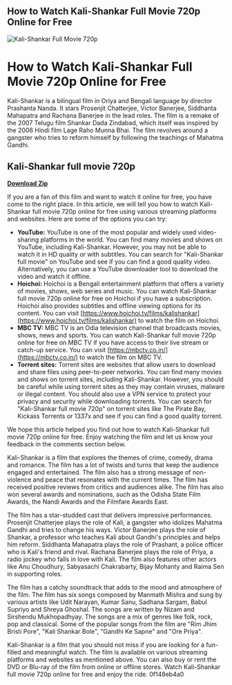 ## How to Watch Kali-Shankar Full Movie 720p Online for Free

 
![Kali-Shankar Full Movie 720p](https://encrypted-tbn3.gstatic.com/images?q=tbn:ANd9GcThiNJO8Xe76Fxi3i-IdZGHX4zGAvAhjXYzNMiBOMxiOQsm6u4EbvvX5UxO)

 
# How to Watch Kali-Shankar Full Movie 720p Online for Free
  
Kali-Shankar is a bilingual film in Oriya and Bengali language by director Prashanta Nanda. It stars Prosenjit Chatterjee, Victor Banerjee, Siddhanta Mahapatra and Rachana Banerjee in the lead roles. The film is a remake of the 2007 Telugu film Shankar Dada Zindabad, which itself was inspired by the 2006 Hindi film Lage Raho Munna Bhai. The film revolves around a gangster who tries to reform himself by following the teachings of Mahatma Gandhi.
 
## Kali-Shankar full movie 720p


[**Download Zip**](https://www.google.com/url?q=https%3A%2F%2Ftlniurl.com%2F2tK963&sa=D&sntz=1&usg=AOvVaw142snY2QqejmzMmd8p6_bc)

  
If you are a fan of this film and want to watch it online for free, you have come to the right place. In this article, we will tell you how to watch Kali-Shankar full movie 720p online for free using various streaming platforms and websites. Here are some of the options you can try:
  
- **YouTube:** YouTube is one of the most popular and widely used video-sharing platforms in the world. You can find many movies and shows on YouTube, including Kali-Shankar. However, you may not be able to watch it in HD quality or with subtitles. You can search for "Kali-Shankar full movie" on YouTube and see if you can find a good quality video. Alternatively, you can use a YouTube downloader tool to download the video and watch it offline.
- **Hoichoi:** Hoichoi is a Bengali entertainment platform that offers a variety of movies, shows, web series and music. You can watch Kali-Shankar full movie 720p online for free on Hoichoi if you have a subscription. Hoichoi also provides subtitles and offline viewing options for its content. You can visit [https://www.hoichoi.tv/films/kalishankar](https://www.hoichoi.tv/films/kalishankar) to watch the film on Hoichoi.
- **MBC TV:** MBC TV is an Odia television channel that broadcasts movies, shows, news and sports. You can watch Kali-Shankar full movie 720p online for free on MBC TV if you have access to their live stream or catch-up service. You can visit [https://mbctv.co.in/](https://mbctv.co.in/) to watch the film on MBC TV.
- **Torrent sites:** Torrent sites are websites that allow users to download and share files using peer-to-peer networks. You can find many movies and shows on torrent sites, including Kali-Shankar. However, you should be careful while using torrent sites as they may contain viruses, malware or illegal content. You should also use a VPN service to protect your privacy and security while downloading torrents. You can search for "Kali-Shankar full movie 720p" on torrent sites like The Pirate Bay, Kickass Torrents or 1337x and see if you can find a good quality torrent.

We hope this article helped you find out how to watch Kali-Shankar full movie 720p online for free. Enjoy watching the film and let us know your feedback in the comments section below.
  
Kali-Shankar is a film that explores the themes of crime, comedy, drama and romance. The film has a lot of twists and turns that keep the audience engaged and entertained. The film also has a strong message of non-violence and peace that resonates with the current times. The film has received positive reviews from critics and audiences alike. The film has also won several awards and nominations, such as the Odisha State Film Awards, the Nandi Awards and the Filmfare Awards East.
  
The film has a star-studded cast that delivers impressive performances. Prosenjit Chatterjee plays the role of Kali, a gangster who idolizes Mahatma Gandhi and tries to change his ways. Victor Banerjee plays the role of Shankar, a professor who teaches Kali about Gandhi's principles and helps him reform. Siddhanta Mahapatra plays the role of Prashant, a police officer who is Kali's friend and rival. Rachana Banerjee plays the role of Priya, a radio jockey who falls in love with Kali. The film also features other actors like Anu Choudhury, Sabyasachi Chakrabarty, Bijay Mohanty and Raima Sen in supporting roles.
  
The film has a catchy soundtrack that adds to the mood and atmosphere of the film. The film has six songs composed by Manmath Mishra and sung by various artists like Udit Narayan, Kumar Sanu, Sadhana Sargam, Babul Supriyo and Shreya Ghoshal. The songs are written by Nizam and Sirshendu Mukhopadhyay. The songs are a mix of genres like folk, rock, pop and classical. Some of the popular songs from the film are "Rim Jhim Bristi Pore", "Kali Shankar Bole", "Gandhi Ke Sapne" and "Ore Priya".
  
Kali-Shankar is a film that you should not miss if you are looking for a fun-filled and meaningful watch. The film is available on various streaming platforms and websites as mentioned above. You can also buy or rent the DVD or Blu-ray of the film from online or offline stores. Watch Kali-Shankar full movie 720p online for free and enjoy the ride.
 0f148eb4a0
